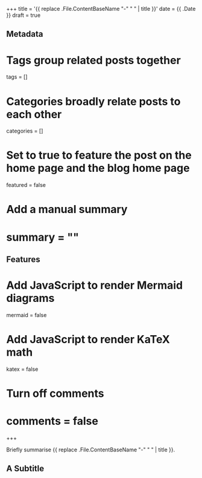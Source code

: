+++
title = '{{ replace .File.ContentBaseName "-" " " | title }}'
date = {{ .Date }}
draft = true

## Metadata

# Tags group related posts together
tags = []

# Categories broadly relate posts to each other
categories = []

# Set to true to feature the post on the home page and the blog home page
featured = false

# Add a manual summary
# summary = ""

## Features

# Add JavaScript to render Mermaid diagrams
mermaid = false

# Add JavaScript to render KaTeX math
katex = false

# Turn off comments
# comments = false
+++

<!-- Or write an inline summary right here. -->

Briefly summarise {{ replace .File.ContentBaseName "-" " " | title }}.

<!--more-->

## A Subtitle
